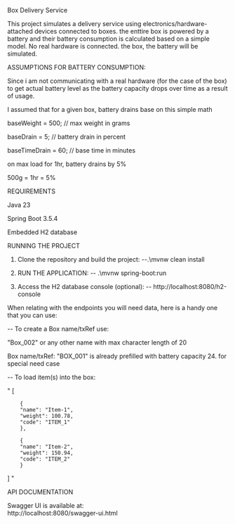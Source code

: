
Box Delivery Service

This project simulates a delivery service using 
electronics/hardware-attached devices connected to boxes.
the enttire box is powered by a battery and their battery 
consumption is calculated based on a simple model. 
No real hardware is connected. the box, the battery will be
simulated.

ASSUMPTIONS FOR BATTERY CONSUMPTION: 

Since i am not communicating with a real hardware (for the case 
of the box) to get actual battery level as the battery
capacity drops over time as a result of usage.

I assumed that for a given box, battery drains base on this
simple math 

baseWeight = 500; // max weight in grams 

baseDrain = 5; // battery drain in percent

baseTimeDrain = 60; // base time in minutes

on max load for 1hr, battery drains by 5%

500g = 1hr = 5%

REQUIREMENTS

Java 23

Spring Boot 3.5.4

Embedded H2 database


RUNNING THE PROJECT

1. Clone the repository and build the project:
    --.\mvnw clean install

2. RUN THE APPLICATION:
   -- .\mvnw spring-boot:run

3. Access the H2 database console (optional):
    --    http://localhost:8080/h2-console

 
When relating with the endpoints you will need data, here
is a handy one that you can use:

-- To create a Box name/txRef use: 

"Box_002" or any other name with max character length of 20

Box name/txRef: "BOX_001" is already prefilled with battery 
capacity 24. for special need case

-- To load item(s) into the box:
   
 " [

        {
        "name": "Item-1",
        "weight": 100.78,
        "code": "ITEM_1"
        },

        {
        "name": "Item-2",
        "weight": 150.94,
        "code": "ITEM_2"
        }

   ] 
 "

API DOCUMENTATION

Swagger UI is available at:   
http://localhost:8080/swagger-ui.html


















